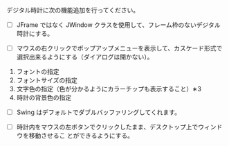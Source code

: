 デジタル時計に次の機能追加を行ってください。

-[ ] JFrame ではなく JWindow クラスを使用して、フレーム枠のないデジタル時計にする。


-[ ] マウスの右クリックでポップアップメニューを表示して、カスケード形式で選択出来るようにする（ダイアログは開かない）。

1. フォントの指定
2. フォントサイズの指定
3. 文字色の指定（色が分かるようにカラーチップも表示すること）∗3
4. 時計の背景色の指定

-[ ] Swing はデフォルトでダブルバッファリングしてくれます。

-[ ] 時計内をマウスの左ボタンでクリックしたまま、デスクトップ上でウィンドウを移動させるこ
     とができるようにする。
